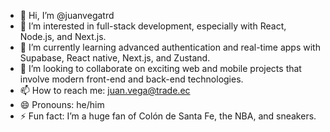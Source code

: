 - 👋 Hi, I’m @juanvegatrd
- 👀 I’m interested in full-stack development, especially with React, Node.js, and Next.js.
- 🌱 I’m currently learning advanced authentication and real-time apps with Supabase, React native, Next.js, and Zustand.
- 💞️ I’m looking to collaborate on exciting web and mobile projects that involve modern front-end and back-end technologies.
- 📫 How to reach me: juan.vega@trade.ec
- 😄 Pronouns: he/him
- ⚡ Fun fact: I’m a huge fan of Colón de Santa Fe, the NBA, and sneakers.
  
